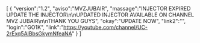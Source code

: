[ { "version":"1.2", "aviso":"MVZJUBAIR", "massage":"INJECTOR EXPIRED UPDATE THE INJECTOR\n\nUPDATED INJECTOR AVAILABLE ON CHANNEL MVZ JUBAIR\n\nTHANK YOU GUYS", "okay":"UPDATE NOW", "link2":"", "login":"GO1K", "link":"https://youtube.com/channel/UC-2rExq5AlBbsGkymNfeaNA" } ]
